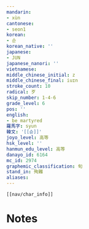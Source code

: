 ```yaml
---
mandarin:
- xùn
cantonese:
- seon1
korean:
- 순
korean_native: ''
japanese:
- JUN
japanese_nanori: ''
vietnamese:
middle_chinese_initial: z
middle_chinese_final: iuɪn
stroke_count: 10
radical: 歹
skip_number: 1-4-6
grade_level: 6
pos: ''
english:
- be martyred
羅馬字: syun
韓文: '[[슌]]'
joyo_level: 高等
hsk_level: ''
hanmun_edu_level: 高等
danayo_id: 6164
mc_id: 2974
graphemic_classification: 旬
stand_in: 殉難
aliases:
---
```

```meta-bind-embed
[[nav/char_info]]
```

# Notes
